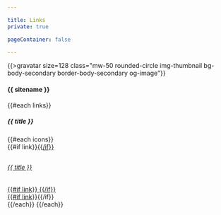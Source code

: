 ```yaml
---

title: Links
private: true

pageContainer: false

---
```


<div class="container-md mw-md py-5 w-100 text-center">
    {{>gravatar size=128 class="mw-50 rounded-circle img-thumbnail bg-body-secondary border-body-secondary og-image"}}
    <h4 class="mt-4">{{ sitename }}</h4>
    {{#each links}}
        <h5 class="mt-4 mb-2">{{ title }}</h5>
        {{#each icons}}
            <div class="py-2">{{#if link}}<a href="{{link}}" title="{{title}}" class="link-body-emphasis">{{/if}}
                <div class="row d-flex justify-content-between align-items-center g-0 bg-body-secondary br-2 py-2">
                    <div class="col-1 text-start ps-3">
                        <h2>
                            <i class="{{icon}}"></i>
                        </h2>
                    </div>
                    <div class="col-10">
                        <h6>{{ title }}</h6>
                    </div>
                    <div class="col-1 text-end pe-3">
                        {{#if link}}
                            <i class="fa-regular fa-arrow-up-right-from-square"></i>
                        {{/if}}
                    </div>
                </div>
            {{#if link}}</a>{{/if}}</div>
        {{/each}}
    {{/each}}
</div>
